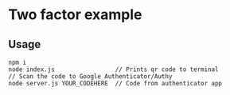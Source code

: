 # Two factor example

## Usage
```shell script
npm i
node index.js                 // Prints qr code to terminal
// Scan the code to Google Authenticator/Authy
node server.js YOUR_CODEHERE  // Code from authenticator app 
```

